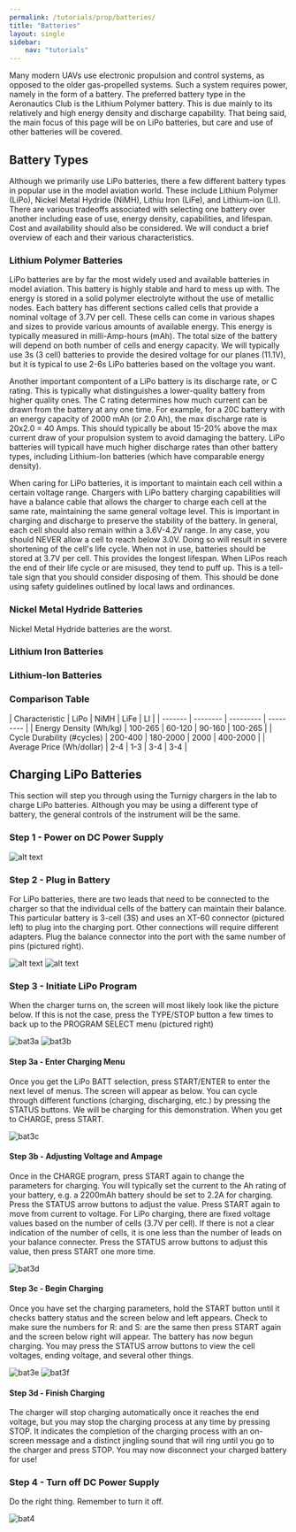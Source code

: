 ```yaml
---
permalink: /tutorials/prop/batteries/
title: "Batteries"
layout: single
sidebar:
    nav: "tutorials"
---
```

Many modern UAVs use electronic propulsion and control systems, as opposed to the older gas-propelled systems. Such a system requires power, namely in the form of a battery. The preferred battery type in the Aeronautics Club is the Lithium Polymer battery. This is due mainly to its relatively and high energy density and discharge capability. That being said, the main focus of this page will be on LiPo batteries, but care and use of other batteries will be covered.

## Battery Types
Although we primarily use LiPo batteries, there a few different battery types in popular use in the model aviation world. These include Lithium Polymer (LiPo), Nickel Metal Hydride (NiMH), Lithiu Iron (LiFe), and Lithium-ion (LI). There are various tradeoffs associated with selecting one battery over another including ease of use, energy density, capabilities, and lifespan. Cost and availability should also be considered. We will conduct a brief overview of each and their various characteristics.

### Lithium Polymer Batteries
LiPo batteries are by far the most widely used and available batteries in model aviation. This battery is highly stable and hard to mess up with. The energy is stored in a solid polymer electrolyte without the use of metallic nodes. Each battery has different sections called cells that provide a nominal voltage of 3.7V per cell. These cells can come in various shapes and sizes to provide various amounts of available energy. This energy is typically measured in milli-Amp-hours (mAh). The total size of the battery will depend on both number of cells and energy capacity. We will typically use 3s (3 cell) batteries to provide the desired voltage for our planes (11.1V), but it is typical to use 2-6s LiPo batteries based on the voltage you want.

Another important compontent of a LiPo battery is its discharge rate, or C rating. This is typically what distinguishes a lower-quality battery from higher quality ones. The C rating determines how much current can be drawn from the battery at any one time. For example, for a 20C battery with an energy capacity of 2000 mAh (or 2.0 Ah), the max discharge rate is 20x2.0 = 40 Amps. This should typically be about 15-20% above the max current draw of your propulsion system to avoid damaging the battery. LiPo batteries will typicall have much higher discharge rates than other battery types, including Lithium-Ion batteries (which have comparable energy density). 

When caring for LiPo batteries, it is important to maintain each cell within a certain voltage range. Chargers with LiPo battery charging capabilities will have a balance cable that allows the charger to charge each cell at the same rate, maintaining the same general voltage level. This is important in charging and discharge to preserve the stability of the battery. In general, each cell should also remain within a 3.6V-4.2V range. In any case, you should NEVER allow a cell to reach below 3.0V. Doing so will result in severe shortening of the cell's life cycle. When not in use, batteries should be stored at 3.7V per cell. This provides the longest lifespan. When LiPos reach the end of their life cycle or are misused, they tend to puff up. This is a tell-tale sign that you should consider disposing of them. This should be done using safety guidelines outlined by local laws and ordinances.

### Nickel Metal Hydride Batteries
Nickel Metal Hydride batteries are the worst.

### Lithium Iron Batteries

### Lithium-Ion Batteries

### Comparison Table

| Characteristic | LiPo | NiMH | LiFe | LI |
| ------- | -------- | --------- | --------- |
| Energy Density (Wh/kg) | 100-265 | 60-120 | 90-160 | 100-265 |
| Cycle Durability (#cycles) | 200-400 | 180-2000 | 2000 | 400-2000 |
| Average Price (Wh/dollar) | 2-4 | 1-3 | 3-4 | 3-4 |

## Charging LiPo Batteries
This section will step you through using the Turnigy chargers in the lab to charge LiPo batteries. Although you may be using a different type of battery, the general controls of the instrument will be the same.


### Step 1 - Power on DC Power Supply

![alt text](./figures/chargebatt1.jpg)

### Step 2 - Plug in Battery
For LiPo batteries, there are two leads that need to be connected to the charger so that the individual cells of the battery can maintain their balance. This particular battery is 3-cell (3S) and uses an XT-60 connector (pictured left) to plug into the charging port. Other connections will require different adapters. Plug the balance connector into the port with the same number of pins (pictured right).

![alt text](./figures/chargebatt2a.jpg) ![alt text](./figures/chargebatt2b.jpg)

### Step 3 - Initiate LiPo Program
When the charger turns on, the screen will most likely look like the picture below. If this is not the case, press the TYPE/STOP button a few times to back up to the PROGRAM SELECT menu (pictured right)

![bat3a](./figures/Bat3a.jpg) ![bat3b](./figures/Bat3b.jpg)

#### Step 3a - Enter Charging Menu
Once you get the LiPo BATT selection, press START/ENTER to enter the next level of menus. The screen will appear as below. You can cycle through different functions (charging, discharging, etc.) by pressing the STATUS buttons. We will be charging for this demonstration. When you get to CHARGE, press START.

![bat3c](./figures/Bat3c.jpg)

#### Step 3b - Adjusting Voltage and Ampage
Once in the CHARGE program, press START again to change the parameters for charging. You will typically set the current to the Ah rating of your battery, e.g. a 2200mAh battery should be set to 2.2A for charging. Press the STATUS arrow buttons to adjust the value. Press START again to move from current to voltage. For LiPo charging, there are fixed voltage values based on the number of cells (3.7V per cell). If there is not a clear indication of the number of cells, it is one less than the number of leads on your balance connecter. Press the STATUS arrow buttons to adjust this value, then press START one more time.

![bat3d](./figures/Bat3d.jpg)

#### Step 3c - Begin Charging
Once you have set the charging parameters, hold the START button until it checks battery status and the screen below and left appears. Check to make sure the numbers for R: and S: are the same then press START again and the screen below right will appear. The battery has now begun charging. You may press the STATUS arrow buttons to view the cell voltages, ending voltage, and several other things.

![bat3e](./figures/Bat3e.jpg) ![bat3f](./figures/Bat3e.jpg)

#### Step 3d - Finish Charging
The charger will stop charging automatically once it reaches the end voltage, but you may stop the charging process at any time by pressing STOP. It indicates the completion of the charging process with an on-screen message and a distinct jingling sound that will ring until you go to the charger and press STOP. You may now disconnect your charged battery for use!



### Step 4 - Turn off DC Power Supply

Do the right thing. Remember to turn it off.

![bat4](./figures/Bat4.jpg)





